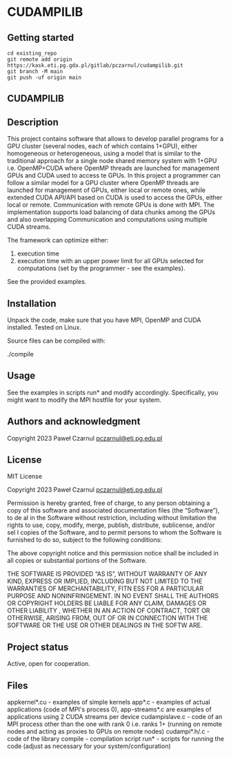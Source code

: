 # CUDAMPILIB

## Getting started

```
cd existing_repo
git remote add origin https://kask.eti.pg.gda.pl/gitlab/pczarnul/cudampilib.git
git branch -M main
git push -uf origin main
```

## CUDAMPILIB

## Description

This project contains software that allows to develop parallel programs for a GPU cluster (several nodes, each of which contains 1+GPU),
either homogeneous or heterogeneous, using a model that is similar to the traditional approach for a single node shared memory system with 1+GPU i.e. OpenMP+CUDA where OpenMP threads are launched for management GPUs and CUDA used to access te GPUs.
In this project a programmer can follow a similar model for a GPU cluster where OpenMP threads are launched for management of GPUs, either local or remote ones, while extended CUDA API/API based on CUDA is used to access the GPUs, either local or remote.
Communication with remote GPUs is done with MPI. The implementation supports load balancing of data chunks among the GPUs and also overlapping Communication and computations using multiple CUDA streams.

The framework can optimize either:

1. execution time
2. execution time with an upper power limit for all GPUs selected for computations (set by the programmer - see the examples).

See the provided examples.

## Installation

Unpack the code, make sure that you have MPI, OpenMP and CUDA installed. Tested on Linux.

Source files can be compiled with:

./compile

## Usage

See the examples in scripts run* and modify accordingly.
Specifically, you might want to modify the MPI hostfile for your system. 

## Authors and acknowledgment

Copyright 2023 Paweł Czarnul pczarnul@eti.pg.edu.pl

## License

MIT License

Copyright 2023 Paweł Czarnul pczarnul@eti.pg.edu.pl

Permission is hereby granted, free of charge, to any person obtaining a copy of this software and associated documentation files (the “Software”), to de
al in the Software without restriction, including without limitation the rights to use, copy, modify, merge, publish, distribute, sublicense, and/or sel
l copies of the Software, and to permit persons to whom the Software is furnished to do so, subject to the following conditions:

The above copyright notice and this permission notice shall be included in all copies or substantial portions of the Software.

THE SOFTWARE IS PROVIDED “AS IS”, WITHOUT WARRANTY OF ANY KIND, EXPRESS OR IMPLIED, INCLUDING BUT NOT LIMITED TO THE WARRANTIES OF MERCHANTABILITY, FITN
ESS FOR A PARTICULAR PURPOSE AND NONINFRINGEMENT. IN NO EVENT SHALL THE AUTHORS OR COPYRIGHT HOLDERS BE LIABLE FOR ANY CLAIM, DAMAGES OR OTHER LIABILITY
, WHETHER IN AN ACTION OF CONTRACT, TORT OR OTHERWISE, ARISING FROM, OUT OF OR IN CONNECTION WITH THE SOFTWARE OR THE USE OR OTHER DEALINGS IN THE SOFTW
ARE.


## Project status

Active, open for cooperation.

## Files

appkernel*.cu - examples of simple kernels
app*.c - examples of actual applications (code of MPI's process 0), app-streams*.c are examples of applications using 2 CUDA streams per device
cudampislave.c - code of an MPI process other than the one with rank 0 i.e. ranks 1+ (running on remote nodes and acting as proxies to GPUs on remote nodes)
cudampi*.h/.c - code of the library
compile - compilation script
run* - scripts for running the code (adjust as necessary for your system/configuration)

